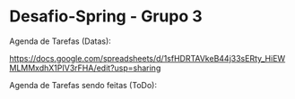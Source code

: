 # Desafio-Spring - Grupo 3 

Agenda de Tarefas (Datas):

https://docs.google.com/spreadsheets/d/1sfHDRTAVkeB44j33sERty_HiEWMLMMxdhX1PIV3rFHA/edit?usp=sharing


Agenda de Tarefas sendo feitas (ToDo):
